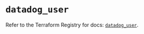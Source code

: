 # `datadog_user`

Refer to the Terraform Registry for docs: [`datadog_user`](https://registry.terraform.io/providers/datadog/datadog/3.72.0/docs/resources/user).
